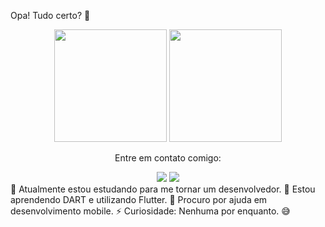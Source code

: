Opa! Tudo certo? 👋
<div align="center">
  <img height="180em" src="https://github-readme-stats.vercel.app/api?username=AlanBuss&show_icons=true&theme=dracula&include_all_commits=true&count_private=true"/>
  <img height="180em" src="https://github-readme-stats.vercel.app/api/top-langs/?username=AlanBuss&layout=compact&langs_count=7&theme=dracula"/>
</div>
<div align="center">
  <p>Entre em contato comigo:</p>
  <a href="alanbuss38@gmail.com"><img src="https://img.shields.io/badge/-Email-red?style=for-the-badge&logo=gmail&logoColor=white"/></a>
  <a href="https://instagram.com/alan_buss" target="_blank"><img src="https://img.shields.io/badge/-Instagram-c13584?style=for-the-badge&logo=instagram&logoColor=white"/></a>
</div>
🔭 Atualmente estou estudando para me tornar um desenvolvedor.
🌱 Estou aprendendo DART e utilizando Flutter.
🤔 Procuro por ajuda em desenvolvimento mobile.
⚡ Curiosidade: Nenhuma por enquanto. 😅
